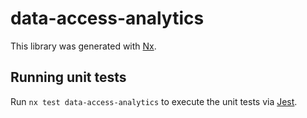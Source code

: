 # data-access-analytics

This library was generated with [Nx](https://nx.dev).

## Running unit tests

Run `nx test data-access-analytics` to execute the unit tests via [Jest](https://jestjs.io).
